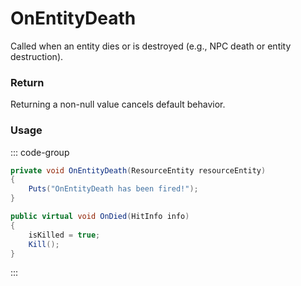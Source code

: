 # OnEntityDeath
<Badge type="info" text="Entity"/><Badge type="danger" text="Carbon Compatible"/><Badge type="warning" text="Oxide Compatible"/>
Called when an entity dies or is destroyed (e.g., NPC death or entity destruction).

### Return
Returning a non-null value cancels default behavior.

### Usage
::: code-group
```csharp [Example]
private void OnEntityDeath(ResourceEntity resourceEntity)
{
	Puts("OnEntityDeath has been fired!");
}
```
```csharp [Source — Assembly-CSharp @ ResourceEntity]
public virtual void OnDied(HitInfo info)
{
	isKilled = true;
	Kill();
}

```
:::

